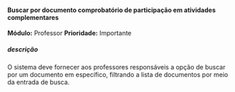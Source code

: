 #### Buscar por documento comprobatório de participação em atividades complementares
**Módulo:** Professor
**Prioridade:** Importante
##### descrição
O sistema deve fornecer aos professores responsáveis a opção de buscar por um documento em específico, filtrando a lista de documentos por meio da entrada de busca.